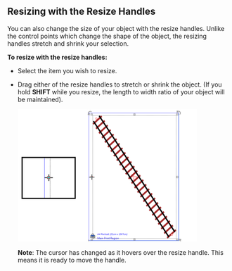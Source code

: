 ## Resizing with the Resize Handles

You can also change the size of your object with the resize handles. Unlike the control points which change the shape of the object, the resizing handles stretch and shrink your selection.

**To resize with the resize handles:**

 - Select the item you wish to resize.
 - Drag either of the resize handles to stretch or shrink the object. (If you hold **SHIFT** while you resize, the length to width ratio of your object will be maintained).

    ![Resize_Handles_rail](./assets/Resize_Handles_rail.png)

    **Note**: The cursor has changed as it hovers over the resize handle. This means it is ready to move the handle.